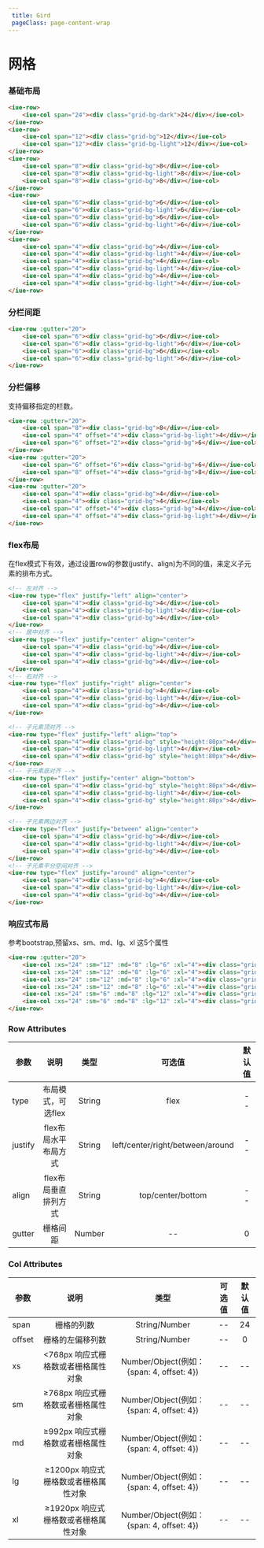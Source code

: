 ```yaml
---
 title: Gird
 pageClass: page-content-wrap
---
```


# 网格

### 基础布局

<grid-base></grid-base>

~~~ html
<iue-row>
    <iue-col span="24"><div class="grid-bg-dark">24</div></iue-col>
</iue-row>
<iue-row>
    <iue-col span="12"><div class="grid-bg">12</div></iue-col>
    <iue-col span="12"><div class="grid-bg-light">12</div></iue-col>
</iue-row>
<iue-row>
    <iue-col span="8"><div class="grid-bg">8</div></iue-col>
    <iue-col span="8"><div class="grid-bg-light">8</div></iue-col>
    <iue-col span="8"><div class="grid-bg">8</div></iue-col>
</iue-row>
<iue-row>
    <iue-col span="6"><div class="grid-bg">6</div></iue-col>
    <iue-col span="6"><div class="grid-bg-light">6</div></iue-col>
    <iue-col span="6"><div class="grid-bg">6</div></iue-col>
    <iue-col span="6"><div class="grid-bg-light">6</div></iue-col>
</iue-row>
<iue-row>
    <iue-col span="4"><div class="grid-bg">4</div></iue-col>
    <iue-col span="4"><div class="grid-bg-light">4</div></iue-col>
    <iue-col span="4"><div class="grid-bg">4</div></iue-col>
    <iue-col span="4"><div class="grid-bg-light">4</div></iue-col>
    <iue-col span="4"><div class="grid-bg">4</div></iue-col>
    <iue-col span="4"><div class="grid-bg-light">4</div></iue-col>
</iue-row>
~~~

### 分栏间距
<grid-gutter></grid-gutter>

~~~html
<iue-row :gutter="20">
    <iue-col span="6"><div class="grid-bg">6</div></iue-col>
    <iue-col span="6"><div class="grid-bg-light">6</div></iue-col>
    <iue-col span="6"><div class="grid-bg">6</div></iue-col>
    <iue-col span="6"><div class="grid-bg-light">6</div></iue-col>
</iue-row>
~~~

### 分栏偏移
支持偏移指定的栏数。
<grid-offset></grid-offset>

~~~html
<iue-row :gutter="20">
    <iue-col span="8"><div class="grid-bg">8</div></iue-col>
    <iue-col span="4" offset="4"><div class="grid-bg-light">4</div></iue-col>
    <iue-col span="6" offset="2"><div class="grid-bg">6</div></iue-col>
</iue-row>
<iue-row :gutter="20">
    <iue-col span="6" offset="6"><div class="grid-bg">6</div></iue-col>
    <iue-col span="8" offset="4"><div class="grid-bg">8</div></iue-col>
</iue-row>
<iue-row :gutter="20">
    <iue-col span="4"><div class="grid-bg">4</div></iue-col>
    <iue-col span="4"><div class="grid-bg">4</div></iue-col>
    <iue-col span="4" offset="4"><div class="grid-bg">4</div></iue-col>
    <iue-col span="4" offset="4"><div class="grid-bg-light">4</div></iue-col>
</iue-row>
~~~
### flex布局
在flex模式下有效，通过设置row的参数(justify、align)为不同的值，来定义子元素的排布方式。

<grid-flex></grid-flex>

~~~html
<!-- 左对齐 -->
<iue-row type="flex" justify="left" align="center">
    <iue-col span="4"><div class="grid-bg">4</div></iue-col>
    <iue-col span="4"><div class="grid-bg-light">4</div></iue-col>
    <iue-col span="4"><div class="grid-bg">4</div></iue-col>
</iue-row>
<!-- 居中对齐 -->
<iue-row type="flex" justify="center" align="center">
    <iue-col span="4"><div class="grid-bg">4</div></iue-col>
    <iue-col span="4"><div class="grid-bg-light">4</div></iue-col>
    <iue-col span="4"><div class="grid-bg">4</div></iue-col>
</iue-row>
<!-- 右对齐 -->
<iue-row type="flex" justify="right" align="center">
    <iue-col span="4"><div class="grid-bg">4</div></iue-col>
    <iue-col span="4"><div class="grid-bg-light">4</div></iue-col>
    <iue-col span="4"><div class="grid-bg">4</div></iue-col>
</iue-row>

<!-- 子元素顶对齐 -->
<iue-row type="flex" justify="left" align="top">
    <iue-col span="4"><div class="grid-bg" style="height:80px">4</div></iue-col>
    <iue-col span="4"><div class="grid-bg-light">4</div></iue-col>
    <iue-col span="4"><div class="grid-bg" style="height:80px">4</div></iue-col>
</iue-row>
<!-- 子元素底对齐 -->
<iue-row type="flex" justify="center" align="bottom">
    <iue-col span="4"><div class="grid-bg" style="height:80px">4</div></iue-col>
    <iue-col span="4"><div class="grid-bg-light">4</div></iue-col>
    <iue-col span="4"><div class="grid-bg" style="height:80px">4</div></iue-col>
</iue-row>

<!-- 子元素两边对齐 -->
<iue-row type="flex" justify="between" align="center">
    <iue-col span="4"><div class="grid-bg">4</div></iue-col>
    <iue-col span="4"><div class="grid-bg-light">4</div></iue-col>
    <iue-col span="4"><div class="grid-bg">4</div></iue-col>
</iue-row>
<!-- 子元素平分空间对齐 -->
<iue-row type="flex" justify="around" align="center">
    <iue-col span="4"><div class="grid-bg">4</div></iue-col>
    <iue-col span="4"><div class="grid-bg-light">4</div></iue-col>
    <iue-col span="4"><div class="grid-bg">4</div></iue-col>
</iue-row>
~~~

### 响应式布局
参考bootstrap,预留xs、sm、md、lg、xl 这5个属性

<grid-media></grid-media>

~~~html
<iue-row :gutter="20">
    <iue-col :xs="24" :sm="12" :md="8" :lg="6" :xl="4"><div class="grid-bg"> </div></iue-col>
    <iue-col :xs="24" :sm="12" :md="8" :lg="6" :xl="4"><div class="grid-bg-light"> </div></iue-col>
    <iue-col :xs="24" :sm="12" :md="8" :lg="6" :xl="4"><div class="grid-bg"> </div></iue-col>
    <iue-col :xs="24" :sm="12" :md="8" :lg="6" :xl="4"><div class="grid-bg-light"> </div></iue-col>
    <iue-col :xs="24" :sm="6" :md="8" :lg="12" :xl="4"><div class="grid-bg"> </div></iue-col>
    <iue-col :xs="24" :sm="6" :md="8" :lg="12" :xl="4"><div class="grid-bg-light"> </div></iue-col>
</iue-row>
~~~


### Row Attributes

| 参数        | 说明                       | 类型        | 可选值                             |默认值       |
| ----------- |:-----------------------:| :------------:| :---------------------------------:| :----------:|
| type        | 布局模式，可选flex         |    String   | flex                               |  --         |
| justify     | flex布局水平布局方式       |    String   | left/center/right/between/around   |  --         |
| align       | flex布局垂直排列方式       |    String   | top/center/bottom                   |  --        |
| gutter      | 栅格间距                  |    Number   | --                                  |  0        |


### Col Attributes

| 参数        | 说明                                | 类型                                           | 可选值         |默认值       |
| ----------- |:----------------------------------:| :---------------------------------------------:| :-------------:| :----------:|
| span        | 栅格的列数                          |    String/Number                               |  --            |  24        |
| offset      | 栅格的左偏移列数                     |    String/Number                               | --             |  0         |
| xs          | <768px 响应式栅格数或者栅格属性对象   |    Number/Object(例如： {span: 4, offset: 4})   | --             |  --        |
| sm          | ≥768px 响应式栅格数或者栅格属性对象   |    Number/Object(例如： {span: 4, offset: 4})   | --             |  --          |
| md          | ≥992px 响应式栅格数或者栅格属性对象   |    Number/Object(例如： {span: 4, offset: 4})   | --             |  --          |
| lg          | ≥1200px 响应式栅格数或者栅格属性对象   |    Number/Object(例如： {span: 4, offset: 4})   | --             |  --          |
| xl          | ≥1920px 响应式栅格数或者栅格属性对象   |    Number/Object(例如： {span: 4, offset: 4})   | --             |  --          |
<style lang="less">
    /* 示例间距 */
    .example-demo{
        .grid-bg-dark{
            background:#dddddd;
            border-radius:4px;
             width:100%;
             height:50px;
             line-height:50px;
             margin-bottom:10px;
        }
        .grid-bg{
            background:#D6D8DC;
            border-radius:4px;
             width:100%;
             height:50px;
             line-height:50px;
             margin-bottom:10px;
        }
        .grid-bg-light{
            background:#f8f8f8;
             border-radius:4px;
             width:100%;
             height:50px;
             line-height:50px;
             margin-bottom:10px;
        }
        .iue-row{
            margin:10px 0;  
            
        }
        .iue-col{
            
           
            text-align:center;
            font-size:16px;
           
            
        }
    }
</style>